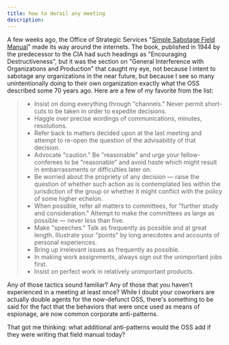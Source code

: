 ```yaml
---
title: how to derail any meeting
description:
---
```


A few weeks ago, the Office of Strategic Services "[Simple Sabotage Field Manual](https://www.gutenberg.org/ebooks/26184)" made its way around the internets. The book, published in 1944 by the predecessor to the CIA had such headings as "Encouraging Destructiveness", but it was the section on "General Interference with Organizations and Production" that caught my eye, not because I intent to sabotage any organizations in the near future, but because I see so many unintentionally doing to their own organization exactly what the OSS described some 70 years ago. Here are a few of my favorite from the list:

> * Insist on doing everything through "channels." Never permit short-cuts to be taken in order to expedite decisions.
> * Haggle over precise wordings of communications, minutes, resolutions.
> * Refer back to matters decided upon at the last meeting and attempt to re-open the question of the advisability of that decision.
> * Advocate "caution." Be "reasonable" and urge your fellow-conferees to be "reasonable" and avoid haste which might result in embarrassments or difficulties later on.
> * Be worried about the propriety of any decision — raise the question of whether such action as is contemplated lies within the jurisdiction of the group or whether it might conflict with the policy of some higher echelon.
> * When possible, refer all matters to committees, for "further study and consideration." Attempt to make the committees as large as possible — never less than five.
> * Make "speeches." Talk as frequently as possible and at great length. Illustrate your "points" by long anecdotes and accounts of personal experiences.
> * Bring up irrelevant issues as frequently as possible.
> * In making work assignments, always sign out the unimportant jobs first.
> * Insist on perfect work in relatively unimportant products.

Any of those tactics sound familiar? Any of those that you haven't experienced in a meeting at least once? While I doubt your coworkers are actually double agents for the now-defunct OSS, there's something to be said for the fact that the behaviors that were once used as means of espionage, are now common corporate anti-patterns.

That got me thinking: what additional anti-patterns would the OSS add if they were writing that field manual today? 
